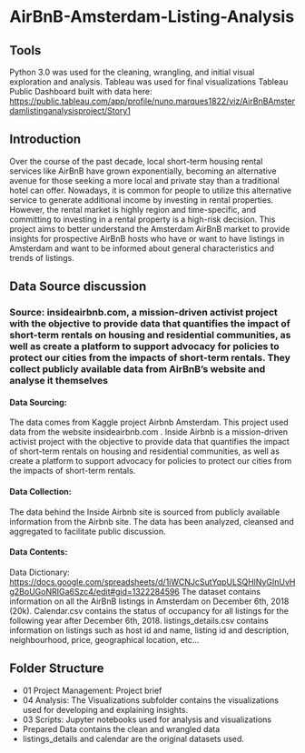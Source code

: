 # AirBnB-Amsterdam-Listing-Analysis

## Tools
Python 3.0 was used for the cleaning, wrangling, and initial visual exploration and analysis. Tableau was used for final visualizations
Tableau Public Dashboard built with data here: https://public.tableau.com/app/profile/nuno.marques1822/viz/AirBnBAmsterdamlistinganalysisproject/Story1 

## Introduction
Over the course of the past decade, local short-term housing rental services like AirBnB have grown exponentially, becoming an alternative avenue for those seeking a more local and private stay than a traditional hotel can offer. Nowadays, it is common for people to utilize this alternative service to generate additional income by investing in rental properties. However, the rental market is highly region and time-specific, and committing to investing in a rental property is a high-risk decision. This project aims to better understand the Amsterdam AirBnB market to provide insights for prospective AirBnB hosts who have or want to have listings in Amsterdam and want to be informed about general characteristics and trends of listings.

## Data Source discussion
### Source: insideairbnb.com, a mission-driven activist project with the objective to provide data that quantifies the impact of short-term rentals on housing and residential communities, as well as create a platform to support advocacy for policies to protect our cities from the impacts of short-term rentals. They collect publicly available data from AirBnB’s website and analyse it themselves
#### Data Sourcing:
The data comes from Kaggle project Airbnb Amsterdam. This project used data from the website insideairbnb.com . Inside Airbnb is a mission-driven activist project with the objective to provide data that quantifies the impact of short-term rentals on housing and residential communities, as well as create a platform to support advocacy for policies to protect our cities from the impacts of short-term rentals.
#### Data Collection:
The data behind the Inside Airbnb site is sourced from publicly available information from the Airbnb site. The data has been analyzed, cleansed and aggregated to facilitate public discussion. 
#### Data Contents:
Data Dictionary: https://docs.google.com/spreadsheets/d/1iWCNJcSutYqpULSQHlNyGInUvHg2BoUGoNRIGa6Szc4/edit#gid=1322284596 
The dataset contains information on all the AirBnB listings in Amsterdam on December 6th, 2018 (20k).
Calendar.csv contains the status of occupancy for all listings for the following year after December 6th, 2018.
listings_details.csv contains information on listings such as host id and name, listing id and description, neighbourhood, price, geographical location, etc…


## Folder Structure
* 01 Project Management: Project brief
* 04 Analysis: The Visualizations subfolder contains the visualizations used for developing and explaining insights.
* 03 Scripts: Jupyter notebooks used for analysis and visualizations
* Prepared Data contains the clean and wrangled data
* listings_details and calendar are the original datasets used.
